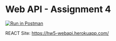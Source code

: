 # Web API - Assignment 4

[![Run in Postman](https://run.pstmn.io/button.svg)](https://app.getpostman.com/run-collection/a189c4715094e54a243d?action=collection%2Fimport)

REACT Site:
https://hw5-webapi.herokuapp.com/

